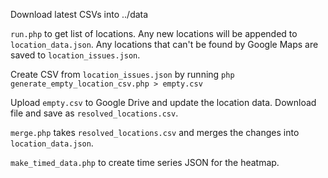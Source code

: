 Download latest CSVs into ../data

`run.php` to get list of locations. Any new locations will be appended to `location_data.json`. Any locations that can't be found by Google Maps are saved to `location_issues.json`.

Create CSV from `location_issues.json` by running `php generate_empty_location_csv.php > empty.csv`

Upload `empty.csv` to Google Drive and update the location data. Download file and save as `resolved_locations.csv`.

`merge.php` takes `resolved_locations.csv` and merges the changes into `location_data.json`.

`make_timed_data.php` to create time series JSON for the heatmap.